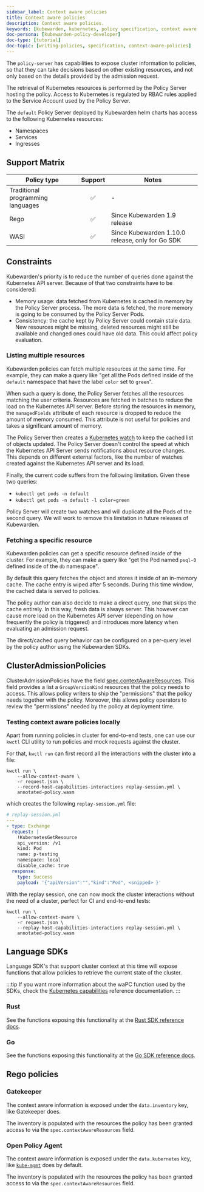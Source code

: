 ```yaml
---
sidebar_label: Context aware policies
title: Context aware policies
description: Context aware policies.
keywords: [kubewarden, kubernetes, policy specification, context aware policies]
doc-persona: [kubewarden-policy-developer]
doc-type: [tutorial]
doc-topic: [writing-policies, specification, context-aware-policies]
---
```


The `policy-server` has capabilities to expose cluster information to
policies, so that they can take decisions based on other existing
resources, and not only based on the details provided by the admission request.

The retrieval of Kubernetes resources is performed by the Policy Server hosting the policy.
Access to Kubernetes is regulated by RBAC rules applied to the Service Account used by the Policy Server.

The `default` Policy Server deployed by Kubewarden helm charts has access to the following Kubernetes resources:

- Namespaces
- Services
- Ingresses

## Support Matrix

| Policy type                       | Support | Notes                                            |
| --------------------------------- | :-----: | ------------------------------------------------ |
| Traditional programming languages |   ✅    | -                                                |
| Rego                              |   ✅    | Since Kubewarden 1.9 release                     |
| WASI                              |   ✅    | Since Kubewarden 1.10.0 release, only for Go SDK |

## Constraints

Kubewarden's priority is to reduce the number of queries done against the Kubernetes API server. Because of that two constraints have to be
considered:

- Memory usage: data fetched from Kubernetes is cached in memory by the Policy Server process. The more data is fetched, the more memory is going
  to be consumed by the Policy Server Pods.
- Consistency: the cache kept by Policy Server could contain stale data. New resources might be missing, deleted resources might still be
  available and changed ones could have old data. This could affect policy evaluation.

### Listing multiple resources

Kubewarden policies can fetch multiple resources at the same time. For example, they can make a query like
"get all the Pods defined inside of the `default` namespace that have the label `color` set to `green`".

When such a query is done, the Policy Server fetches all the resources matching the user criteria. Resources are fetched in batches to reduce the
load on the Kubernetes API server.
Before storing the resources in memory, the `managedFields` attribute of each resource is dropped to reduce the amount of memory consumed.
This attribute is not useful for policies and takes a significant amount of memory.

The Policy Server then creates a [Kubernetes watch](https://kubernetes.io/docs/reference/using-api/api-concepts/#efficient-detection-of-changes) to keep
the cached list of objects updated.
The Policy Server doesn't control the speed at which the Kubernetes API Server sends notifications about resource changes. This depends on different external
factors, like the number of watches created against the Kubernetes API server and its load.

Finally, the current code suffers from the following limitation. Given these two queries:

- `kubectl get pods -n default`
- `kubectl get pods -n default -l color=green`

Policy Server will create two watches and will duplicate all the Pods of the second query.
We will work to remove this limitation in future releases of Kubewarden.

### Fetching a specific resource

Kubewarden policies can get a specific resource defined inside of the cluster. For example, they can make a query like
"get the Pod named `psql-0` defined inside of the `db` namespace".

By default this query fetches the object and stores it inside of an in-memory cache. The cache entry is wiped after 5 seconds.
During this time window, the cached data is served to policies.

The policy author can also decide to make a direct query, one that skips the cache entirely. In this way, fresh data is always
server. This however can cause more load on the Kubernetes API server (depending on how frequently the policy is triggered)
and introduces more latency when evaluating an admission request.

The direct/cached query behavior can be configured on a per-query level by the policy author using the Kubewarden SDKs.

## ClusterAdmissionPolicies

ClusterAdmissionPolicies have the field [spec.contextAwareResources](https://doc.crds.dev/github.com/kubewarden/kubewarden-controller/policies.kubewarden.io/ClusterAdmissionPolicy/v1#spec-contextAwareResources). This field provides a list a `GroupVersionKind` resources that the policy needs to access. This allows policy writers to ship the "permissions" that the policy needs together with the policy. Moreover, this allows policy operators to review the "permissions" needed by the policy at deployment time.

### Testing context aware policies locally

Apart from running policies in cluster for end-to-end tests, one can use our `kwctl` CLI utility to run policies and mock requests against the cluster.

For that, `kwctl run` can first record all the interactions with the cluster into a file:

```console
kwctl run \
    --allow-context-aware \
    -r request.json \
    --record-host-capabilities-interactions replay-session.yml \
    annotated-policy.wasm
```

which creates the following `replay-session.yml` file:

```yaml
# replay-session.yml
---
- type: Exchange
  request: |
    !KubernetesGetResource
    api_version: /v1
    kind: Pod
    name: p-testing
    namespace: local
    disable_cache: true
  response:
    type: Success
    payload: '{"apiVersion":"","kind":"Pod", <snipped> }'
```

With the replay session, one can now mock the cluster interactions without the need
of a cluster, perfect for CI and end-to-end tests:

```console
kwctl run \
    --allow-context-aware \
    -r request.json \
    --replay-host-capabilities-interactions replay-session.yml \
    annotated-policy.wasm
```

## Language SDKs

Language SDK's that support cluster context at this time will expose
functions that allow policies to retrieve the current state of the
cluster.

:::tip
If you want more information about the waPC function used by the SDKs, check the [Kubernetes capabilities](/docs/writing-policies/spec/host-capabilities/06-kubernetes.md) reference documentation.
:::

### Rust

See the functions exposing this functionality at the [Rust SDK reference docs](https://docs.rs/kubewarden-policy-sdk/0.8.7/kubewarden_policy_sdk).

### Go

See the functions exposing this functionality at the [Go SDK reference docs](https://pkg.go.dev/github.com/kubewarden/policy-sdk-go).

## Rego policies

### Gatekeeper

The context aware information is exposed under the `data.inventory` key, like Gatekeeper does.

The inventory is populated with the resources the policy has been granted access to via the `spec.contextAwareResources` field.

### Open Policy Agent

The context aware information is exposed under the `data.kubernetes` key, like
[`kube-mgmt`](https://github.com/open-policy-agent/kube-mgmt) does by default.

The inventory is populated with the resources the policy has been granted access to via the `spec.contextAwareResources` field.
